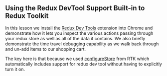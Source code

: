 ## Using the Redux DevTool Support Built-in to Redux Toolkit

In this lesson we install the [Redux Dev Tools](https://github.com/zalmoxisus/redux-devtools-extension#installation) extension into Chrome and demonstrate how it lets you inspect the various actions passing through your redux store as well as all of the data it contains. We also briefly demonstrate the time travel debugging capability as we walk back through and un-add items to our shopping cart.

The key here is that because we used [configureStore](https://redux-toolkit.js.org/api/configureStore) from RTK which automatically includes support for redux dev tool without having to explicitly turn it on.
